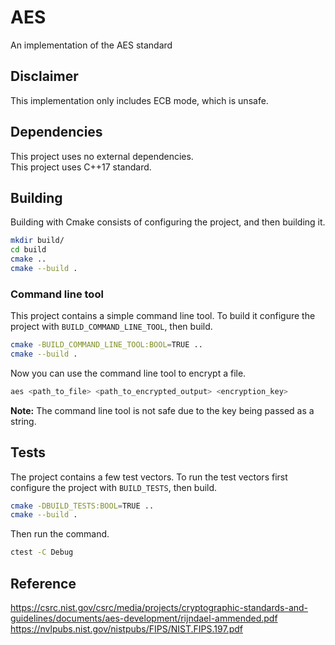 # AES
An implementation of the AES standard

## Disclaimer
This implementation only includes ECB mode, which is unsafe.

## Dependencies
This project uses no external dependencies.  
This project uses C++17 standard.

## Building
Building with Cmake consists of configuring the project, and then building it.
```bash
mkdir build/
cd build
cmake ..
cmake --build .
```

### Command line tool
This project contains a simple command line tool. To build it configure the project with `BUILD_COMMAND_LINE_TOOL`, then build.
```bash
cmake -BUILD_COMMAND_LINE_TOOL:BOOL=TRUE ..
cmake --build .
```
Now you can use the command line tool to encrypt a file.
```bash
aes <path_to_file> <path_to_encrypted_output> <encryption_key>
```
**Note:** The command line tool is not safe due to the key being passed as a string.

## Tests
The project contains a few test vectors. To run the test vectors first configure the project with `BUILD_TESTS`, then build.
```bash
cmake -DBUILD_TESTS:BOOL=TRUE ..
cmake --build .
```
Then run the command.
```bash
ctest -C Debug
```

## Reference
https://csrc.nist.gov/csrc/media/projects/cryptographic-standards-and-guidelines/documents/aes-development/rijndael-ammended.pdf
https://nvlpubs.nist.gov/nistpubs/FIPS/NIST.FIPS.197.pdf